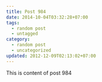 ```yaml
---
title: Post 984
date: 2014-10-04T03:32:28+07:00
tags:
  - random post
  - untagged
category:
  - random post
  - uncategorized
updated: 2012-12-09T02:13:02+07:00
---
```

This is content of post 984